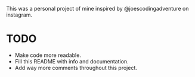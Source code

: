 This was a personal project of mine inspired by @joescodingadventure on instagram.

# TODO
- Make code more readable.
- Fill this README with info and documentation.
- Add way more comments throughout this project.
